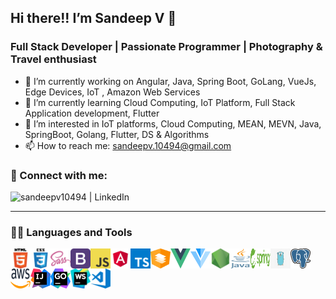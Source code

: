 ## Hi there!! I’m Sandeep V 👋

### Full Stack Developer | Passionate Programmer | Photography & Travel enthusiast

- 🔭 I’m currently working on Angular, Java, Spring Boot, GoLang, VueJs, Edge Devices, IoT , Amazon Web Services
- 🌱 I’m currently learning Cloud Computing, IoT Platform, Full Stack Application development, Flutter
- 👀 I’m interested in IoT platforms, Cloud Computing, MEAN, MEVN, Java, SpringBoot, Golang, Flutter, DS & Algorithms
- 📫 How to reach me: sandeepv.10494@gmail.com

### 🤝 Connect with me:

[<img align="left" alt="sandeepv10494 | LinkedIn" src="https://img.shields.io/badge/linkedin-%230077B5.svg?&style=for-the-badge&logo=linkedin&logoColor=white" />][linkedin]

<br />

---

### 👨‍💻 Languages and Tools

<img align="left" alt="HTML5" height="32" width="32" src="https://raw.githubusercontent.com/github/explore/80688e429a7d4ef2fca1e82350fe8e3517d3494d/topics/html/html.png" />
<img align="left" alt="CSS3" height="32" width="32" src="https://raw.githubusercontent.com/github/explore/80688e429a7d4ef2fca1e82350fe8e3517d3494d/topics/css/css.png" />
<img align="left" alt="Sass" height="32" width="32" src="https://raw.githubusercontent.com/github/explore/80688e429a7d4ef2fca1e82350fe8e3517d3494d/topics/sass/sass.png" />
<img align="left" alt="Bootstrap" height="32" width="32" src="https://raw.githubusercontent.com/github/explore/80688e429a7d4ef2fca1e82350fe8e3517d3494d/topics/bootstrap/bootstrap.png" />
<img align="left" alt="JS"height="32" width="32" src="https://raw.githubusercontent.com/github/explore/80688e429a7d4ef2fca1e82350fe8e3517d3494d/topics/javascript/javascript.png" />
<img align="left" alt="Angular"height="32" width="32" src="https://raw.githubusercontent.com/github/explore/80688e429a7d4ef2fca1e82350fe8e3517d3494d/topics/angular/angular.png" />
<img align="left" alt="Typescript"height="32" width="32" src="https://raw.githubusercontent.com/github/explore/80688e429a7d4ef2fca1e82350fe8e3517d3494d/topics/typescript/typescript.png" />
<img align="left" alt="Angular Material"height="32" width="32" src="https://github.com/sandeepv10494/sandeepv10494/blob/main/sandeepv10494/images/angular-material-logo.svg" />
<img align="left" alt="Vue"height="32" width="32" src="https://github.com/sandeepv10494/sandeepv10494/blob/main/sandeepv10494/images/Vue.js_Logo.svg.png" />
<img align="left" alt="Vuetify"height="32" width="32" src="https://github.com/sandeepv10494/sandeepv10494/blob/main/sandeepv10494/images/vuetify.svg" />
<img align="left" alt="NodeJS"height="32" width="32" src="https://raw.githubusercontent.com/github/explore/80688e429a7d4ef2fca1e82350fe8e3517d3494d/topics/nodejs/nodejs.png" />
<img align="left" alt="Java"height="32" width="32" src="https://github.com/sandeepv10494/sandeepv10494/blob/main/sandeepv10494/images/java.svg.png" />
<img align="left" alt="Springboot"height="32" width="32" src="https://github.com/sandeepv10494/sandeepv10494/blob/main/sandeepv10494/images/spring-logo.svg" />
<img align="left" alt="GoLang"height="32" width="32" src="https://github.com/sandeepv10494/sandeepv10494/blob/main/sandeepv10494/images/golang.png" />
<img align="left" alt="Postgres"height="32" width="32" src="https://github.com/sandeepv10494/sandeepv10494/blob/main/sandeepv10494/images/postgresql.svg.png" />
<img align="left" alt="AWS"height="32" width="32" src="https://github.com/sandeepv10494/sandeepv10494/blob/main/sandeepv10494/images/Amazon_Web_Services_Logo.svg.png" />
<img align="left" alt="IntelliJ"height="32" width="32" src="https://github.com/sandeepv10494/sandeepv10494/blob/main/sandeepv10494/images/intellij-idea-logo.png" />
<img align="left" alt="Goland"height="32" width="32" src="https://github.com/sandeepv10494/sandeepv10494/blob/main/sandeepv10494/images/goland_icon.svg" />
<img align="left" alt="Webstorm"height="32" width="32" src="https://github.com/sandeepv10494/sandeepv10494/blob/main/sandeepv10494/images/webstrom.png" />
<img align="left" alt="VS Code"height="32" width="32" src="https://raw.githubusercontent.com/github/explore/80688e429a7d4ef2fca1e82350fe8e3517d3494d/topics/visual-studio-code/visual-studio-code.png" />

<br />

[linkedin]: https://www.linkedin.com/in/ankitsharma-007/

<!---
sandeepv10494/sandeepv10494 is a ✨ special ✨ repository because its `README.md` (this file) appears on your GitHub profile.
You can click the Preview link to take a look at your changes.
--->
